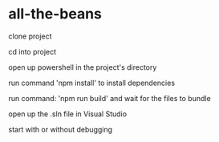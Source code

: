 # all-the-beans

clone project

cd into project

open up powershell in the project's directory

run command 'npm install' to install dependencies

run command: 'npm run build' and wait for the files to bundle
   
open up the .sln file in Visual Studio

start with or without debugging
